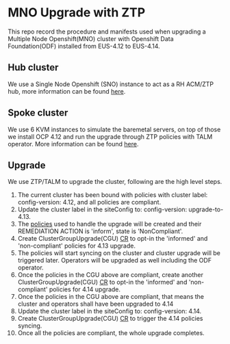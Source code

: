 # MNO Upgrade with ZTP

This repo record the procedure and manifests used when upgrading a Multiple Node Openshift(MNO) cluster with Openshift 
Data Foundation(ODF) installed from EUS-4.12 to EUS-4.14.

## Hub cluster

We use a Single Node Openshift (SNO) instance to act as a RH ACM/ZTP hub, more information can be found [here](hub.md).

## Spoke cluster

We use 6 KVM instances to simulate the baremetal servers, on top of those we install OCP 4.12 and run the upgrade through 
ZTP policies with TALM operator. 
More information can be found [here](spoke.md).

## Upgrade

We use ZTP/TALM to upgrade the cluster, following are the high level steps. 

1. The current cluster has been bound with policies with cluster label: config-version: 4.12, and all policies are compliant.
2. Update the cluster label in the siteConfig to: config-version: upgrade-to-4.13.
3. The [policies](ztp/policies/upgrade) used to handle the upgrade will be created and their REMEDIATION ACTION is 'inform', state is 'NonCompliant'.
4. Create ClusterGroupUpgrade(CGU) [CR](ztp/policies/upgrade/cgu-4.13.yaml) to opt-in the 'informed' and 'non-compliant' policies for 4.13 upgrade.
5. The policies will start syncing on the cluster and cluster upgrade will be triggered later. Operators will be upgraded as well including the ODF operator.
6. Once the policies in the CGU above are compliant, create another ClusterGroupUpgrade(CGU) [CR](ztp/policies/upgrade/cgu-4.14.yaml) to opt-in the 'informed' and 'non-compliant' policies for 4.14 upgrade.
7. Once the policies in the CGU above are compliant, that means the cluster and operators shall have been upgraded to 4.14
8. Update the cluster label in the siteConfig to: config-version: 4.14.
9. Create ClusterGroupUpgrade(CGU) [CR](ztp/policies/upgrade/cgu-4.14-post.yaml) to trigger the 4.14 policies syncing. 
10. Once all the policies are compliant, the whole upgrade completes.

